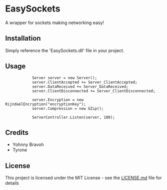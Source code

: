 # EasySockets
A wrapper for sockets making networking easy!

## Installation
Simply reference the 'EasySockets.dll' file in your project.

## Usage
```
            Server server = new Server();
            server.ClientAccepted += Server_ClientAccepted;
            server.DataReceived += Server_DataReceived;
            server.ClientDisconnected += Server_ClientDisconnected;

            server.Encryption = new RijndaelEncryption("encryptionKey");
            server.Compression = new GZip();

            ServerController.Listen(server, 100);
```

## Credits
- Yohnny Bravoh
- Tyrone

## License
This project is licensed under the MIT License - see the [LICENSE.md](LICENSE.md) file for details
